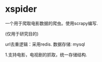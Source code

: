 # xspider
一个用于爬取电影数据的爬虫。使用scrapy编写.

(仅用于研究目的)

url去重逻辑：采用redis.
数据存储: mysql

1.支持电影，电视剧的抓取，统一存储结构.

